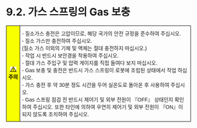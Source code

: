﻿# 9.2. 가스 스프링의 Gas 보충


<style type="text/css">
.tg  {border-collapse:collapse;border-spacing:0;}
.tg td{border-color:black;border-style:solid;border-width:1px;font-family:Arial, sans-serif;font-size:14px;
  overflow:hidden;padding:10px 5px;word-break:normal;}
.tg th{border-color:black;border-style:solid;border-width:1px;font-family:Arial, sans-serif;font-size:14px;
  font-weight:normal;overflow:hidden;padding:10px 5px;word-break:normal;}
.tg .tg-cly1{text-align:left;vertical-align:middle}
.tg .tg-b001{background-color:#f8ff00;color:#000000;font-weight:bold;text-align:center;vertical-align:middle}
</style>
<table class="tg">
<thead>
  <tr>
    <td class="tg-b001"><img src="../../_assets/작은주의표시.png"> 주의</td>
    <td class="tg-cly1">
-   질소가스 충전은 고압이므로, 해당 국가의 안전 규정을 준수하여 주십시오.<br>
-	질소 가스만 충전하여 주십시오.<br>
(질소 가스 이외의 기체 및 액체는 절대 충전하지 마십시오.)<br>
-	작업 시 반드시 보안경을 착용하여 주십시오.<br>
-	절대 가스 주입구 및 압력 게이지를 직접 들여다 보지 마십시오.<br>
-	Gas 보충 및 충전은 반드시 가스 스프링이 로봇에 조립된 상태에서 작업 하십시오.<br>
-	가스 충전 후 약 30분 정도 시간을 두어 실온도로 돌아온 후 사용하여 주십시오.<br>
-	Gas 스프링 점검 전 반드시 제어기 및 외부 전원이 『OFF』 상태인지 확인하여 주십시오. 또한 타인에 의하여 우연히 제어기 및 외부 전원이 『ON』이 되지 않도록 조치하여 주십시오.
</td>
  </tr>
</thead>
</table>
